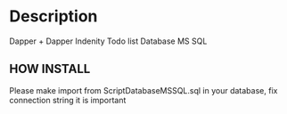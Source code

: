 # Description
Dapper + Dapper Indenity Todo list
Database MS SQL
## HOW INSTALL
Please make import from ScriptDatabaseMSSQL.sql in your database, fix connection string it is important 
